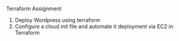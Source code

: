 Terraform Assignment 
1. Deploy Wordpress using terraform
2. Configure a cloud init file and automate it deployment via EC2 in
Terraform 
